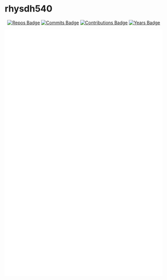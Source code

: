 # rhysdh540

<div align="center">
  
  
  [![Repos Badge](https://badges.strrl.dev/repos/rhysdh540)](https://badges.strrl.dev) [![Commits Badge](https://badges.strrl.dev/commits/monthly/rhysdh540)](https://badges.strrl.dev) [![Contributions Badge](https://badges.strrl.dev/contributions/all/rhysdh540)](https://badges.strrl.dev) [![Years Badge](https://badges.strrl.dev/years/rhysdh540)](https://badges.strrl.dev)
  
  ![Metrics](https://raw.githubusercontent.com/rhysdh540/rhysdh540/master/github-metrics.svg)
</div>
